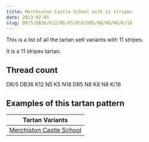 ```yaml
---
title: Merchiston Castle School with 11 stripes
date: 2023-02-05
slug: DR/5/DB36/K12/N5/K5/N18/DR5/N8/K8/N8/K/18
---
```

This is a list of all the tartan sett variants with 11 stripes.

It is a 11 stripes tartan.


## Thread count
DR/5 DB36 K12 N5 K5 N18 DR5 N8 K8 N8 K/18

## Examples of this tartan pattern

| Tartan Variants |
|---------------|
| [Merchiston Castle School](/variants/dr/5/db36/k12/n5/k5/n18/dr5/n8/k8/n8/k/18-db000052-draa0000-k000000-naaaaaa)||
